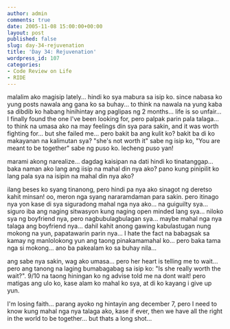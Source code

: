 ```yaml
---
author: admin
comments: true
date: 2005-11-08 15:00:00+00:00
layout: post
published: false
slug: day-34-rejuvenation
title: 'Day 34: Rejuvenation'
wordpress_id: 107
categories:
- Code Review on Life
- RIDE
---
```


malalim ako magisip lately... hindi ko sya mabura sa isip ko. since nabasa ko yung posts nawala ang gana ko sa buhay... to think na nawala na yung kaba sa dibdib ko habang hinihintay ang paglipas ng 2 months... life is so unfair... I finally found the one I've been looking for, pero palpak parin pala talaga... to think na umasa ako na may feelings din sya para sakin, and it was worth fighting for... but she failed me... pero bakit ba ang kulit ko? bakit ba di ko makayanan na kalimutan sya? "she's not worth it" sabe ng isip ko, "You are meant to be together" sabe ng puso ko. lecheng puso yan!

marami akong narealize... dagdag kaisipan na dati hindi ko tinatanggap... baka naman ako lang ang iisip na mahal din nya ako? pano kung pinipilit ko lang pala sya na isipin na mahal din nya ako?

ilang beses ko syang tinanong, pero hindi pa nya ako sinagot ng deretso kahit minsan! oo, meron nga syang nararamdaman para sakin. pero itinago nya yon kase di sya siguradong mahal nga nya ako... na guiguilty sya... siguro iba ang naging sitwasyon kung naging open minded lang sya... niloko sya ng boyfriend nya, pero nagbubulagbulagan sya... maybe mahal nga nya talaga ang boyfriend nya... dahil kahit anong gawing kabulastugan nung mokong na yun, papatawarin parin nya... I hate the fact na babagsak sa kamay ng manlolokong yun ang taong pinakamamahal ko... pero baka tama nga si mokong... ano ba pakealam ko sa buhay nila...

ang sabe nya sakin, wag ako umasa... pero her heart is telling me to wait... pero ang tanong na laging bumabagabag sa isip ko: "Is she really worth the wait?". 9/10 na taong hiningan ko ng advise told me na dont wait! pero matigas ang ulo ko, kase alam ko mahal ko sya, at di ko kayang i give up yun.

I'm losing faith... parang ayoko ng hintayin ang december 7, pero I need to know kung mahal nga nya talaga ako, kase if ever, then we have all the right in the world to be together... but thats a long shot...
